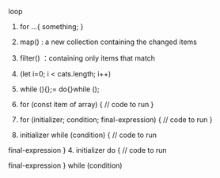 loop
1. for ...{
    something;
}
2. map()
: a new collection containing the changed items
3. filter()
：containing only items that match
4. (let i=0; i < cats.length; i++)
5. while (){};= do{}while ();

1. for (const item of array) {
  // code to run
}
2. for (initializer; condition; final-expression) {
  // code to run
}
3. initializer
while (condition) {
  // code to run

  final-expression
}
4. initializer
do {
  // code to run

  final-expression
} while (condition)
